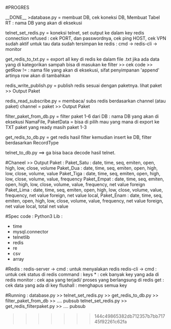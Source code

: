 #PROGRES 
<p>
__DONE__
>database.py = membuat DB, cek koneksi DB, Membuat Tabel RT
  <nameofDB> : nama DB yang akan di eksekusi
<p>   
<DONE>
telnet_set_redis.py = koneksi telnet, set output ke dalam key redis
  connection refused : cek PORT, dan passwordnya, cek ping HOST, cek VPN sudah aktif
  untuk tau data sudah tersimpan ke redis :
      cmd -> redis-cli -> monitor 
<p>   
<DONE>      
get_redis_to_txt.py = export all key di redis ke dalam file .txt
  jika ada data yang di kategorikan sampah bisa di masukan ke filter >> cek code >> getRow != <filter>
  <file> : nama file yang akan di eksekusi, sifat penyimpanan 'append' artinya row akan di tambahkan
<p>     
<OTW>
redis_write_publish.py = publish redis sesuai dengan paketnya.
   lihat paket >> Output Paket
<p>   
<OTW>
redis_read_subscribe.py = membaca/ subs redis berdasarkan channel (atau paket)
    channel = paket >> Output Paket
<p>   
<OTW>
filter_paket_from_db.py = filter paket 1-6 dari DB
  <nameDB> : nama DB yang akan di eksekusi
  NamaFile, PaketData = bisa di pilih mau yang mana di export ke TXT
  paket yang ready masih paket 1-3
<p>   
<OTW>
get_redis_to_db.py = get redis hasil filter kemudian insert ke DB, filter berdasarkan RecordType
<p>    
<FAILED>
telnet_to_db.py ==> ga bisa baca decode hasil telnet.
  

#Chaneel >> Output Paket : 
    Paket_Satu  : date, time, seq, emiten, open, high, low, close, volume
    Paket_Dua   : date, time, seq, emiten, open, high, low, close, volume, value
    Paket_Tiga  : date, time, seq, emiten, open, high, low, close, volume, value, frequency
    Paket_Empat : date, time, seq, emiten, open, high, low, close, volume, value, frequency, net value foreign
    Paket_Lima  : date, time, seq, emiten, open, high, low, close, volume, value, frequency, net value foreign, net value local,
    Paket_Enam  : date, time, seq, emiten, open, high, low, close, volume, value, frequency, net value foreign, net value local, total net value

#Spec code :
Python3
Lib : 
  - time
  - mysql.connector
  - telnetlib
  - redis
  - re
  - csv
  - array
 
 #Redis :
    redis-server -> cmd : untuk menyalakan redis
    redis-cli -> cmd : untuk cek status di redis
        command : 
            keys * : cek banyak key yang ada di redis
            monitor : cek apa yang terjadi/ proses yang berlangsung di redis
            get <key> : cek data yang ada di key <key>
            flushall : menghapus semua key

#Running :
	database.py >> telnet_set_redis.py >> get_redis_to_db.py >> filter_paket_from_db >> .... pubsub
	telnet_set_redis.py >> get_redis_filterpaket.py >> .... pubsub
>>>>>>> 144c49865382db712357b7bb71745f92261c62fa
